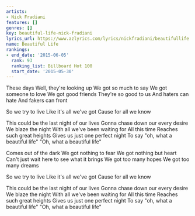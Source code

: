 ```yaml
---
artists:
- Nick Fradiani
features: []
genres: []
key: beautiful-life-nick-fradiani
lyrics_url: https://www.azlyrics.com/lyrics/nickfradiani/beautifullife.html
name: Beautiful Life
rankings:
- end_date: '2015-06-05'
  rank: 93
  ranking_list: Billboard Hot 100
  start_date: '2015-05-30'
---
```


These days
Well, they're looking up
We got so much to say
We got someone to love
We got good friends
They're so good to us
And haters can hate
And fakers can front

So we try to live
Like it's all we've got
Cause for all we know

This could be the last night of our lives
Gonna chase down our every desire
We blaze the night
With all we've been waiting for
All this time
Reaches such great heights
Gives us just one perfect night
To say "oh, what a beautiful life"
"Oh, what a beautiful life"

Comes out of the dark
We got nothing to fear
We got nothing but heart
Can't just wait here to see what it brings
We got too many hopes
We got too many dreams

So we try to live
Like it's all we've got
Cause for all we know

This could be the last night of our lives
Gonna chase down our every desire
We blaze the night
With all we've been waiting for
All this time
Reaches such great heights
Gives us just one perfect night
To say "oh, what a beautiful life"
"Oh, what a beautiful life"

